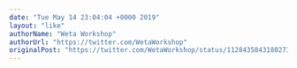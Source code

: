 ```yaml
---
date: "Tue May 14 23:04:04 +0000 2019"
layout: "like"
authorName: "Weta Workshop"
authorUrl: "https://twitter.com/WetaWorkshop"
originalPost: "https://twitter.com/WetaWorkshop/status/1128435843180273668"
---
```

